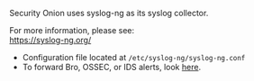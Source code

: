Security Onion uses syslog-ng as its syslog collector.

For more information, please see:  
https://syslog-ng.org/

* Configuration file located at `/etc/syslog-ng/syslog-ng.conf`
* To forward Bro, OSSEC, or IDS alerts, look [here](https://github.com/Security-Onion-Solutions/security-onion/wiki/ThirdPartyIntegration).